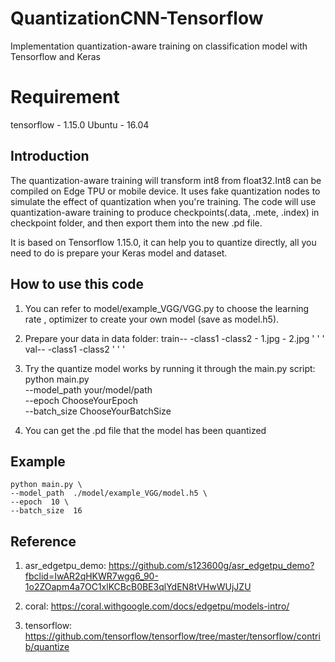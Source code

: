# QuantizationCNN-Tensorflow
Implementation quantization-aware training on classification model with Tensorflow and Keras

# Requirement 
tensorflow - 1.15.0
Ubuntu - 16.04

## Introduction
The quantization-aware training will transform int8 from float32.Int8 can be compiled on Edge TPU or mobile device.
It uses fake quantization nodes to simulate the effect of quantization when you're training.
The code will use quantization-aware training to produce checkpoints(.data, .mete, .index) in checkpoint folder, and then export them into the new .pd file.

It is based on Tensorflow 1.15.0, it can help you to quantize directly, all you need to do is prepare your Keras model and dataset.

## How to use this code

1. You can refer to model/example_VGG/VGG.py to choose the learning rate
   , optimizer to create your own model (save as model.h5).

2. Prepare your data in data folder:
    train--
          -class1
          -class2
              - 1.jpg
              - 2.jpg
                  '
                  '
                  '
    val--
          -class1
          -class2
     '
     '
     '
             
3. Try the quantize model works by running it through the main.py script:
    python main.py \
    --model_path  your/model/path \
    --epoch  ChooseYourEpoch \
    --batch_size  ChooseYourBatchSize
    
4. You can get the .pd file that the model has been quantized
 
## Example
    python main.py \
    --model_path  ./model/example_VGG/model.h5 \
    --epoch  10 \
    --batch_size  16

## Reference
1. asr_edgetpu_demo:
  https://github.com/s123600g/asr_edgetpu_demo?fbclid=IwAR2qHKWR7wgg6_90-1o2ZOapm4a7OC1xlKCBcB0BE3qlYdEN8tVHwWUjJZU

2. coral:
  https://coral.withgoogle.com/docs/edgetpu/models-intro/

3. tensorflow:
   https://github.com/tensorflow/tensorflow/tree/master/tensorflow/contrib/quantize
